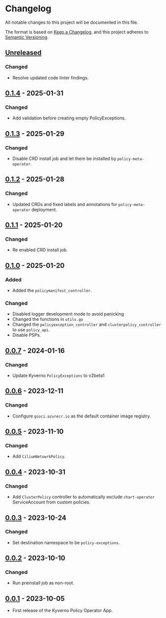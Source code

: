 # Changelog

All notable changes to this project will be documented in this file.

The format is based on [Keep a Changelog](https://keepachangelog.com/en/1.0.0/),
and this project adheres to [Semantic Versioning](https://semver.org/spec/v2.0.0.html).

## [Unreleased]

### Changed

- Resolve updated code linter findings.

## [0.1.4] - 2025-01-31

### Changed

- Add validation before creating empty PolicyExceptions.

## [0.1.3] - 2025-01-29

### Changed

- Disable CRD install job and let them be installed by `policy-meta-operator`.

## [0.1.2] - 2025-01-28

### Changed

- Updated CRDs and fixed labels and annotations for `policy-meta-operator` deployment.

## [0.1.1] - 2025-01-20

### Changed

- Re enabled CRD install job.

## [0.1.0] - 2025-01-20

### Added

- Added the `policymanifest_controller`.

### Changed
- Disabled logger development mode to avoid panicking
- Changed the functions in `utils.go`
- Changed the `policyexception_controller` and `clusterpolicy_controller` to use `policy_api`.
- Disable PSPs.

## [0.0.7] - 2024-01-16

### Changed

- Update Kyverno `PolicyExceptions` to v2beta1

## [0.0.6] - 2023-12-11

### Changed

- Configure `gsoci.azurecr.io` as the default container image registry.

## [0.0.5] - 2023-11-10

### Changed

- Add `CiliumNetowrkPolicy`.

## [0.0.4] - 2023-10-31

### Changed

- Add `ClusterPolicy` controller to automatically exclude `chart-operator` ServiceAccount from custom policies.

## [0.0.3] - 2023-10-24

### Changed

- Set destination namespace to be `policy-exceptions`.

## [0.0.2] - 2023-10-10

### Changed

- Run preinstall job as non-root.

## [0.0.1] - 2023-10-05

- First release of the Kyverno Policy Operator App.

[Unreleased]: https://github.com/giantswarm/kyverno-policy-operator/compare/v0.1.4...HEAD
[0.1.4]: https://github.com/giantswarm/kyverno-policy-operator/compare/v0.1.3...v0.1.4
[0.1.3]: https://github.com/giantswarm/kyverno-policy-operator/compare/v0.1.2...v0.1.3
[0.1.2]: https://github.com/giantswarm/kyverno-policy-operator/compare/v0.1.1...v0.1.2
[0.1.1]: https://github.com/giantswarm/kyverno-policy-operator/compare/v0.1.0...v0.1.1
[0.1.0]: https://github.com/giantswarm/kyverno-policy-operator/compare/v0.0.7...v0.1.0
[0.0.7]: https://github.com/giantswarm/kyverno-policy-operator/compare/v0.0.6...v0.0.7
[0.0.6]: https://github.com/giantswarm/kyverno-policy-operator/compare/v0.0.5...v0.0.6
[0.0.5]: https://github.com/giantswarm/kyverno-policy-operator/compare/v0.0.4...v0.0.5
[0.0.4]: https://github.com/giantswarm/kyverno-policy-operator/compare/v0.0.3...v0.0.4
[0.0.3]: https://github.com/giantswarm/kyverno-policy-operator/compare/v0.0.2...v0.0.3
[0.0.2]: https://github.com/giantswarm/kyverno-policy-operator/compare/v0.0.1...v0.0.2
[0.0.1]: https://github.com/giantswarm/kyverno-policy-operator/releases/tag/v0.0.1
